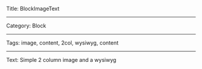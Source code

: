 Title: BlockImageText

---

Category: Block

---

Tags: image, content, 2col, wysiwyg, content

---

Text: Simple 2 column image and a wysiwyg
